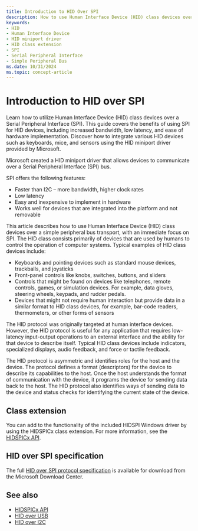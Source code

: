 ```yaml
---
title: Introduction to HID Over SPI
description: How to use Human Interface Device (HID) class devices over a Serial Peripheral Interface (SPI).
keywords:
- HID
- Human Interface Device
- HID miniport driver
- HID class extension
- SPI
- Serial Peripheral Interface
- Simple Peripheral Bus
ms.date: 10/31/2024
ms.topic: concept-article
---
```


# Introduction to HID over SPI

Learn how to utilize Human Interface Device (HID) class devices over a Serial Peripheral Interface (SPI). This guide covers the benefits of using SPI for HID devices, including increased bandwidth, low latency, and ease of hardware implementation. Discover how to integrate various HID devices such as keyboards, mice, and sensors using the HID miniport driver provided by Microsoft.

Microsoft created a HID miniport driver that allows devices to communicate over a Serial Peripheral Interface (SPI) bus.

SPI offers the following features:

- Faster than I2C – more bandwidth, higher clock rates
- Low latency
- Easy and inexpensive to implement in hardware
- Works well for devices that are integrated into the platform and not removable

This article describes how to use Human Interface Device (HID) class devices over a simple peripheral bus transport, with an immediate focus on SPI. The HID class consists primarily of devices that are used by humans to control the operation of computer systems. Typical examples of HID class devices include:

- Keyboards and pointing devices such as standard mouse devices, trackballs, and joysticks
- Front-panel controls like knobs, switches, buttons, and sliders
- Controls that might be found on devices like telephones, remote controls, games, or simulation devices. For example, data gloves, steering wheels, keypads, and rudder pedals.
- Devices that might not require human interaction but provide data in a similar format to HID class devices, for example, bar-code readers, thermometers, or other forms of sensors

The HID protocol was originally targeted at human interface devices. However, the HID protocol is useful for any application that requires low-latency input-output operations to an external interface and the ability for that device to describe itself. Typical HID class devices include indicators, specialized displays, audio feedback, and force or tactile feedback.

The HID protocol is asymmetric and identifies roles for the host and the device. The protocol defines a format (descriptors) for the device to describe its capabilities to the host. Once the host understands the format of communication with the device, it programs the device for sending data back to the host. The HID protocol also identifies ways of sending data to the device and status checks for identifying the current state of the device.

## Class extension

You can add to the functionality of the included HIDSPI Windows driver by using the HIDSPICx class extension. For more information, see the [HIDSPICx API](/windows-hardware/drivers/ddi/hidspicx).

## HID over SPI specification

The full [HID over SPI protocol specification](https://www.microsoft.com/download/details.aspx?id=103325) is available for download from the Microsoft Download Center.

## See also

- [HIDSPICx API](/windows-hardware/drivers/ddi/hidspicx)
- [HID over USB](hid-over-usb.md)
- [HID over I2C](hid-over-i2c-guide.md)
